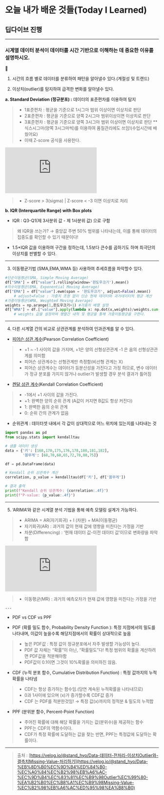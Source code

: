 # 오늘 내가 배운 것들(Today I Learned)
## 딥다이브 진행

--- 

### 시계열 데이터 분석이 데이터를 시간 기반으로 이해하는 데 중요한 이유를 설명하시오.
🤔

1. 시간의 흐름 별로 데이터를 분류하여 패턴을 알아낼수 있다.(계절성 및 트랜드)

2. 이상치(outlier)를 탐지하여 급격한 변화를 알아낼수 있다.

**a. Standard Deviation (정규분포) :** 데이터의 표준편차를 이용하여 탐지

> - 1표준편차 : 평균을 기준으로 1시그마 범위 이상이면 이상치로 판단
> - 2표준편차 : 평균을 기준으로 양쪽 2시그마 범위이상이면 이상치로 판단
> - 3표준편차 : 평균을 기준으로 양쪽 3시그마 범위 이상이면 이상치로 판단
    **식스시그마(양쪽 3시그마씩)를 이용하여 품질관리에도 쓰임!(수업시간에 배웠어요)
> - 이때 Z-score 공식을 사용한다.

![z = \frac{X - \mu}{\sigma}](https://latex.codecogs.com/png.latex?z%20=%20%5Cfrac%7BX-%5Cmu%7D%7B%5Csigma%7D)

> - Z-score > 3(sigma) | Z-score < -3 이면 이상치로 처리

**b. IQR (Interquartile Range) with Box plots**

- IQR : Q3-Q1(제 3사분위 값 - 제 1사분위 값) 으로 구함

> 왜 IQR을 쓰는가? → 중앙값 주변 50% 범위를 나타내는데, 이를 통해 데이터의 집중도를 확인할 수 있기 때문이다!

- 1.5*IQR 값을 이용하여 구간을 정하는데, 1.5보다 큰수를 곱하기도 하며 최극단의 이상치를 판별할 수 있다.

---

3. 이동평균기법 (SMA,EMA,WMA 등) 사용하여 추세흐름을 파악할수 있다.

```py
#단순이동평균(SMA, Simple Moving Average) 
df["SMA"] = df["value"].rolling(window='윈도우크기').mean()
#지수이동평균(EMA, Exponential Moving Average)
df["EMA"] = df["value"].ewm(span = '윈도우크기', adjust=False).mean()
    # adjust=False : 가중치 조정 없이 단순 현재 데이터와 과거데이터의 평균 계산
#가중이동평균(WMA, Weighted Moving Average)
weights = np.arange(1,윈도우크기+1) #가중치 배열 설정
df["WMA"] = df.["value"].apply(lambda x: np.dot(x,weights)/weights.sum(),raw=True)
    # weights 값을 설정하여 행렬간 내적 및 평균을 통해 가중이동평균을 구한다.
```

---

4. 다른 시계열 간의 비교로 상관관계를 분석하여 인과관계를 알 수 있다.

- [피어슨 상관 계수](https://ko.wikipedia.org/wiki/%ED%94%BC%EC%96%B4%EC%8A%A8_%EC%83%81%EA%B4%80_%EA%B3%84%EC%88%98)(Pearson Correlation Coefficient)

> - +1 ~ -1 사이의 값을 가지며, +1은 양의 선형상관관계 -1 은 음의 선형상관관계를 의미함
> - 피어슨 상관계수는 선형관계만 측정함(비선형 관계는 X)
> - 피어슨 상관계수는 데이터가 등분산성을 가진다고 가정 하므로, 변수 데이터가 정규 분포를 가지지 않거나 outlier가 발생할 경우 분석 결과가 틀어짐

- [켄달 상관 계수](https://en.wikipedia.org/wiki/Kendall_rank_correlation_coefficient)(Kendall Correlation Coefficient)

> - -1에서 +1 사이의 값을 가진다.
> - +1: 완벽한 양의 순위 관계 (A값이 커지면 B값도 항상 커진다)
> - 1: 완벽한 음의 순위 관계
> - 0: 순위 간의 관계가 없음

- 순위관계 : 데이터셋 내에서 각 값이 상대적으로 어느 위치에 있는지를 나타내는 것

```py
import pandas as pd
from scipy.stats import kendalltau

# 샘플 데이터 생성
data = {'키': [168,170,175,176,178,180,181,182],
        '몸무게': [68,70,60,65,72,78,80,75]}

df = pd.DataFrame(data)

# Kendall 순위 상관계수 계산
correlation, p_value = kendalltau(df['키'], df['몸무게'])

# 결과 출력
print(f"Kendall 순위 상관계수: {correlation:.4f}")
print(f"P-value: {p_value:.4f}")
```

---

5. ‘ARIMA’와 같은 시계열 분석 기법을 통해 예측 모델링 설계가 가능하다.

> - ARIMA = AR(자기회귀) + I (차분) + MA(이동평균)
> - 자기회귀(AR) : 과거의 값이 현재 값에 영향을 미친다는 가정을 기반
> - 차분(Differencing) : ‘현재 데이터 값-이전 데이터 값’이므로 변화량을 파악함

![Y't = Y_t - Y_{t-1}](https://latex.codecogs.com/png.latex?Y't%20=%20Y_t%20-%20Y%7Bt-1%7D)

> - 이동평균(MR) : 과거의 예측오차가 현재 값에 영향을 미친다는 가정을 기반

    ---

- PDF vs CDF vs PPF

- PDF (확률 밀도 함수, Probability Density Function ): 특정 지점에서의 밀도를 나타내며, 이값이 높을수록 해당지점에서의 확률이 상대적으로 높음

> - 높은 PDF값 : 특정 값이 정규분포에서 자주 발생할 가능성이 높다.
> - PDF 값 자체는 “확률”이 아닌, “확률밀도”다! 특정 범위의 확률을 계산하려면 PDF값을 적분해야함
> - PDF값이 0.1이면 그것이 10%확률을 의미하진 않음.

- CDF (누적 분포 함수, Cumulative Distribution Function) : 특정 값까지의 누적확률을 나타냄

> - CDF는 항상 증가하는 함수임.(당연 계속된 누적확률을 나타내므로)
> - 0과 1사이에 있으며 (x)가 증가할수록 CDF값 증가
> - CDF 는 PDF를 적분한것임! → 특정 값(x)까지의 정적분 & 밀도의 누적합

- PPF (분위분 함수, Percent-Point Function)

> - 주어진 확률에 대해 해당 확률을 가지는 값(분위수)을 제공하는 함수
> - PPF는 CDF의 역함수이다.
> - CDF가 특정 확률에 도달하는 값을 찾는 반면, PPF는 특정값에 도달하는 확률이다.

---

> 출처 : [https://velog.io/@stand_hyo/Data-데이터-전처리-이상치Outlier와-결측치Missing-Value-처리하기](https://velog.io/@stand_hyo/Data-%EB%8D%B0%EC%9D%B4%ED%84%B0-%EC%A0%84%EC%B2%98%EB%A6%AC-%EC%9D%B4%EC%83%81%EC%B9%98Outlier%EC%99%80-%EA%B2%B0%EC%B8%A1%EC%B9%98Missing-Value-%EC%B2%98%EB%A6%AC%ED%95%98%EA%B8%B0)